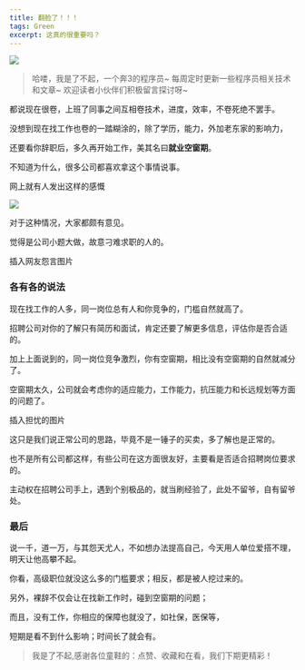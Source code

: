 ```yaml
---
title: 翻脸了！！！
tags: Green
excerpt: 这真的很重要吗？
---
```


![](https://files.mdnice.com/user/26582/1605b7f0-cf36-4271-93d6-e3b1d6701029.jpg)


> 哈喽，我是了不起，一个奔3的程序员~
> 每周定时更新一些程序员相关技术和文章~
>欢迎读者小伙伴们积极留言探讨呀~

都说现在很卷，上班了同事之间互相卷技术，进度，效率，不卷死绝不罢手。

没想到现在找工作也卷的一踏糊涂的，除了学历，能力，外加老东家的影响力，

还要看你辞职后，多久再开始工作，美其名曰**就业空窗期**。

不知道为什么，很多公司都喜欢拿这个事情说事。

网上就有人发出这样的感慨

![](https://files.mdnice.com/user/26582/b1bc4b7b-d30f-4677-9deb-377d3d7786d1.jpg)

对于这种情况，大家都颇有意见。

觉得是公司小题大做，故意刁难求职的人的。

插入网友怨言图片

### 各有各的说法

现在找工作的人多，同一岗位总有人和你竞争的，门槛自然就高了。

招聘公司对你的了解只有简历和面试，肯定还要了解更多信息，评估你是否合适的。

加上上面说到的，同一岗位竞争激烈，你有空窗期，相比没有空窗期的自然就减分了。

空窗期太久，公司就会考虑你的适应能力，工作能力，抗压能力和长远规划等方面的问题了。

插入担忧的图片

这只是我们说正常公司的思路，毕竟不是一锤子的买卖，多了解也是正常的。

也不是所有公司都这样，有些公司在这方面很友好，主要看是否适合招聘岗位要求的。

主动权在招聘公司手上，遇到个别极品的，就当刷经验了，此处不留爷，自有留爷处。

### 最后

说一千，道一万，与其怨天尤人，不如想办法提高自己，今天用人单位爱搭不理，明天让他高攀不起。

你看，高级职位就没这么多的门槛要求；相反，都是被人挖过来的。

另外，裸辞不仅会让在找新工作时，碰到空窗期的问题；

而且，没有工作，你相应的保障也就没了，如社保，医保等，

短期是看不到什么影响；时间长了就会有。

>我是了不起,感谢各位童鞋的：点赞、收藏和在看，我们下期更精彩！


















